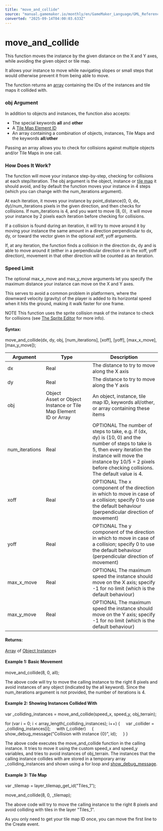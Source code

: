 ```yaml
---
title: "move_and_collide"
source: "manual.gamemaker.io/monthly/en/GameMaker_Language/GML_Reference/Movement_And_Collisions/Movement/move_and_collide.htm"
converted: "2025-09-14T04:00:03.633Z"
---
```


# move\_and\_collide

This function moves the instance by the given distance on the X and Y axes, while avoiding the given object or tile map.

It allows your instance to move while navigating slopes or small steps that would otherwise prevent it from being able to move.

The function returns an [array](../../../GML_Overview/Arrays.md) containing the IDs of the instances and tile maps it collided with.

### obj Argument

In addition to objects and instances, the function also accepts:

-   The special keywords **all** and **other**
-   A [Tile Map Element ID](../../Asset_Management/Rooms/Tile_Map_Layers/layer_tilemap_get_id.md)
-   An array containing a combination of objects, instances, Tile Maps and the keywords **all**/**other**

Passing an array allows you to check for collisions against multiple objects and/or Tile Maps in one call.

### How Does It Work?

The function will move your instance step-by-step, checking for collisions at each step/iteration. The obj argument is the object, instance or [tile map](../../Asset_Management/Rooms/Tile_Map_Layers/layer_tilemap_get_id.md) it should avoid, and by default the function moves your instance in 4 steps (which you can change with the num\_iterations argument).

At each iteration, it moves your instance by point\_distance(0, 0, dx, dy)/num\_iterations pixels in the given direction, and then checks for collisions. If num\_iterations is 4, and you want to move (8, 0),  it will move your instance by 2 pixels each iteration before checking for collisions.

If a collision is found during an iteration, it will try to move around it by moving your instance the same amount in a direction perpendicular to dx, dy, or toward the vector given in the optional xoff, yoff arguments.

If, at any iteration, the function finds a collision in the direction dx, dy and is able to move around it (either in a perpendicular direction or in the xoff, yoff direction), movement in that other direction will be counted as an iteration.

### Speed Limit

The optional max\_x\_move and max\_y\_move arguments let you specify the maximum distance your instance can move on the X and Y axes.

This serves to avoid a common problem in platformers, where the downward velocity (gravity) of the player is added to its horizontal speed when it hits the ground, making it walk faster for one frame.

NOTE This function uses the sprite collision mask of the instance to check for collisions (see [The Sprite Editor](../../../../The_Asset_Editors/Sprites.md) for more info).

#### Syntax:

move\_and\_collide(dx, dy, obj, \[num\_iterations\], \[xoff\], \[yoff\], \[max\_x\_move\], \[max\_y\_move\]);

| Argument | Type | Description |
| --- | --- | --- |
| dx | Real | The distance to try to move along the X axis |
| dy | Real | The distance to try to move along the Y axis |
| obj | Object Asset or Object Instance or Tile Map Element ID or Array | An object, instance, tile map ID, keywords all/other, or array containing these items |
| num_iterations | Real | OPTIONAL The number of steps to take, e.g. if (dx, dy) is (10, 0) and the number of steps to take is 5, then every iteration the instance will move the instance by 10/5 = 2 pixels before checking collisions. The default value is 4. |
| xoff | Real | OPTIONAL The x component of the direction in which to move in case of a collision; specify 0 to use the default behaviour (perpendicular direction of movement) |
| yoff | Real | OPTIONAL The y component of the direction in which to move in case of a collision; specify 0 to use the default behaviour (perpendicular direction of movement) |
| max_x_move | Real | OPTIONAL The maximum speed the instance should move on the X axis; specify -1 for no limit (which is the default behaviour) |
| max_y_move | Real | OPTIONAL The maximum speed the instance should move on the Y axis; specify -1 for no limit (which is the default behaviour) |

#### Returns:

[Array](../../../GML_Overview/Arrays.md) of [Object Instance](../../Asset_Management/Instances/Instance_Variables/id.md)s

#### Example 1: Basic Movement

move\_and\_collide(8, 0, all);

The above code will try to move the calling instance to the right 8 pixels and avoid instances of any object (indicated by the all keyword). Since the num\_iterations argument is not provided, the number of iterations is 4.

#### Example 2: Showing Instances Collided With

var \_colliding\_instances = move\_and\_collide(speed\_x, speed\_y, obj\_terrain);

for (var i = 0; i < array\_length(\_colliding\_instances); i++)
{
    var \_collider = \_colliding\_instances\[i\];
    with (\_collider)
    {
        show\_debug\_message("Collision with instance {0}", id);
    }
}

The above code executes the move\_and\_collide function in the calling instance. It tries to move it using the custom speed\_x and speed\_y variables, and tries to avoid instances of obj\_terrain. The instances that the calling instance collides with are stored in a temporary array \_colliding\_instances and shown using a for loop and [show\_debug\_message](../../../../../../../GameMaker_Language/GML_Reference/Debugging/show_debug_message.md).

#### Example 3: Tile Map

var \_tilemap = layer\_tilemap\_get\_id("Tiles\_1");

move\_and\_collide(8, 0, \_tilemap);

The above code will try to move the calling instance to the right 8 pixels and avoid colliding with tiles in the layer "Tiles\_1".

As you only need to get your tile map ID once, you can move the first line to the Create event.